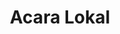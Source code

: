 ---
title: "Acara Lokal"
draft: false
# page title background image
bg_image: "images/backgrounds/gotong-royong.jpg"
# meta description
description : "Lorem ipsum dolor sit amet, consectetur adipisicing elit, sed do eiusmod tempor incididunt ut labore. dolore magna aliqua. Ut enim ad minim veniam, quis nostrud."
---